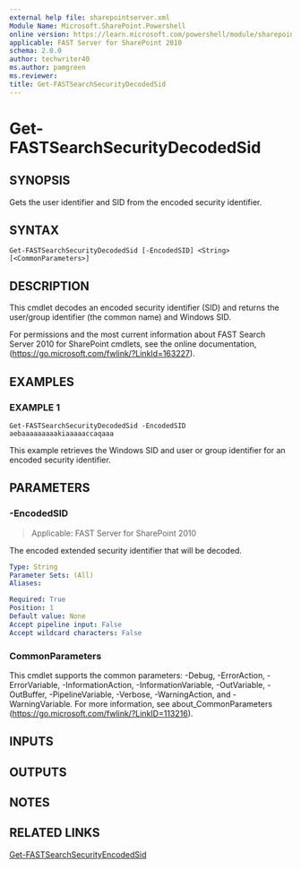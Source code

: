 ```yaml
---
external help file: sharepointserver.xml
Module Name: Microsoft.SharePoint.Powershell
online version: https://learn.microsoft.com/powershell/module/sharepoint-server/get-fastsearchsecuritydecodedsid
applicable: FAST Server for SharePoint 2010
schema: 2.0.0
author: techwriter40
ms.author: pamgreen
ms.reviewer:
title: Get-FASTSearchSecurityDecodedSid
---
```


# Get-FASTSearchSecurityDecodedSid

## SYNOPSIS
Gets the user identifier and SID from the encoded security identifier.

## SYNTAX

```
Get-FASTSearchSecurityDecodedSid [-EncodedSID] <String> [<CommonParameters>]
```

## DESCRIPTION
This cmdlet decodes an encoded security identifier (SID) and returns the user/group identifier (the common name) and Windows SID.

For permissions and the most current information about FAST Search Server 2010 for SharePoint cmdlets, see the online documentation, (https://go.microsoft.com/fwlink/?LinkId=163227).

## EXAMPLES

### EXAMPLE 1
```
Get-FASTSearchSecurityDecodedSid -EncodedSID aebaaaaaaaaakiaaaaaccaqaaa
```

This example retrieves the Windows SID and user or group identifier for an encoded security identifier.

## PARAMETERS

### -EncodedSID

> Applicable: FAST Server for SharePoint 2010

The encoded extended security identifier that will be decoded.

```yaml
Type: String
Parameter Sets: (All)
Aliases:

Required: True
Position: 1
Default value: None
Accept pipeline input: False
Accept wildcard characters: False
```

### CommonParameters
This cmdlet supports the common parameters: -Debug, -ErrorAction, -ErrorVariable, -InformationAction, -InformationVariable, -OutVariable, -OutBuffer, -PipelineVariable, -Verbose, -WarningAction, and -WarningVariable. For more information, see about_CommonParameters (https://go.microsoft.com/fwlink/?LinkID=113216).

## INPUTS

## OUTPUTS

## NOTES

## RELATED LINKS

[Get-FASTSearchSecurityEncodedSid](Get-FASTSearchSecurityEncodedSid.md)
